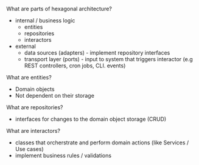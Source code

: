 What are parts of hexagonal architecture?
- internal / business logic
    - entities 
    - repositories
    - interactors
- external
   - data sources (adapters) - implement repository interfaces
   - transport layer (ports) - input to system that triggers interactor (e.g REST controllers, cron jobs, CLI. events)

What are entities?
- Domain objects
- Not dependent on their storage

What are repositories?
- interfaces for changes to the domain object storage (CRUD)

What are interactors?
- classes that orcherstrate and perform domain actions (like Services / Use cases)
- implement business rules / validations

